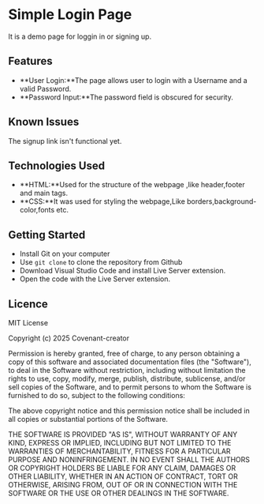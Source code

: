 # Simple Login Page
It is a demo page for loggin in or signing up.

## Features
* **User Login:**The page allows user to login with a  Username and a valid Password.
* **Password Input:**The password field is obscured for security.

## Known Issues
The signup link isn't functional yet.

## Technologies Used
* **HTML:**Used for the structure of the webpage ,like header,footer and main tags.
* **CSS:**It was used for styling the webpage,Like borders,background-color,fonts etc.

## Getting Started
* Install Git on your computer
* Use `git clone` to clone the repository from Github
* Download Visual Studio Code and install Live Server extension.
* Open the code with the Live Server extension.

## Licence
MIT License

Copyright (c) 2025 Covenant-creator

Permission is hereby granted, free of charge, to any person obtaining a copy
of this software and associated documentation files (the "Software"), to deal
in the Software without restriction, including without limitation the rights
to use, copy, modify, merge, publish, distribute, sublicense, and/or sell
copies of the Software, and to permit persons to whom the Software is
furnished to do so, subject to the following conditions:

The above copyright notice and this permission notice shall be included in all
copies or substantial portions of the Software.

THE SOFTWARE IS PROVIDED "AS IS", WITHOUT WARRANTY OF ANY KIND, EXPRESS OR
IMPLIED, INCLUDING BUT NOT LIMITED TO THE WARRANTIES OF MERCHANTABILITY,
FITNESS FOR A PARTICULAR PURPOSE AND NONINFRINGEMENT. IN NO EVENT SHALL THE
AUTHORS OR COPYRIGHT HOLDERS BE LIABLE FOR ANY CLAIM, DAMAGES OR OTHER
LIABILITY, WHETHER IN AN ACTION OF CONTRACT, TORT OR OTHERWISE, ARISING FROM,
OUT OF OR IN CONNECTION WITH THE SOFTWARE OR THE USE OR OTHER DEALINGS IN THE
SOFTWARE.
